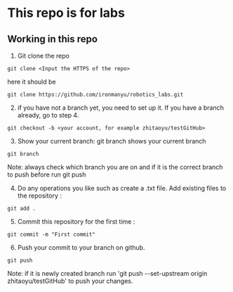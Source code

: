 # This repo is for labs


## Working in this repo

1. Git clone the repo
```
git clone <Input the HTTPS of the repo>
```
here it should be
```
git clone https://github.com/ironmanyu/robotics_labs.git
```
2. if you have not a branch yet, you need to set up it. If you have a branch already, go to step 4.
```
git checkout -b <your account, for example zhitaoyu/testGitHub>
```
3. Show your current branch: git branch shows your current branch
```
git branch
```
Note: always check which branch you are on and if it is the correct branch to push before run git push

4. Do any operations you like such as create a .txt file. Add existing files to the repository : 
```
git add .
 ```
 
5. Commit this repository for the first time :
```
git commit -m "First commit"
```

6. Push your commit to your branch on github.
```
git push
```
Note: if it is newly created branch run 'git push --set-upstream origin zhitaoyu/testGitHub' to push your changes. 


